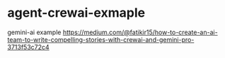 # agent-crewai-exmaple


gemini-ai example
https://medium.com/@fatikir15/how-to-create-an-ai-team-to-write-compelling-stories-with-crewai-and-gemini-pro-3713f53c72c4
